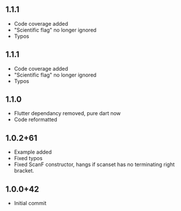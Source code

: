 ## 1.1.1

* Code coverage added
* "Scientific flag" no longer ignored
* Typos

## 1.1.1

* Code coverage added
* "Scientific flag" no longer ignored
* Typos

## 1.1.0

* Flutter dependancy removed, pure dart now
* Code reformatted

## 1.0.2+61

* Example added
* Fixed typos
* Fixed ScanF constructor, hangs if scanset has no terminating right bracket.

## 1.0.0+42

* Initial commit

